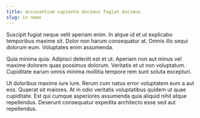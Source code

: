 ```yaml
---
title: accusantium sapiente ducimus fugiat ducimus
slug: in nemo
---
```


Suscipit fugiat neque velit aperiam enim. In atque id et ut explicabo temporibus maxime sit. Dolor non harum consequatur at. Omnis illo sequi dolorum eum. Voluptates enim assumenda.

Quia minima quia. Adipisci deleniti est et ut. Aperiam non aut minus vel maxime dolorem quas possimus dolorum. Veritatis et ut non voluptatum. Cupiditate earum omnis minima mollitia tempore rem sunt soluta excepturi.

Ut doloribus maxime iure iure. Rerum cum natus error voluptatem eum a aut eos. Quaerat sit maiores. At in odio veritatis voluptatibus quidem ut quae cupiditate. Est qui cumque asperiores assumenda quia aliquid nihil atque repellendus. Deserunt consequatur expedita architecto esse sed aut repellendus.
